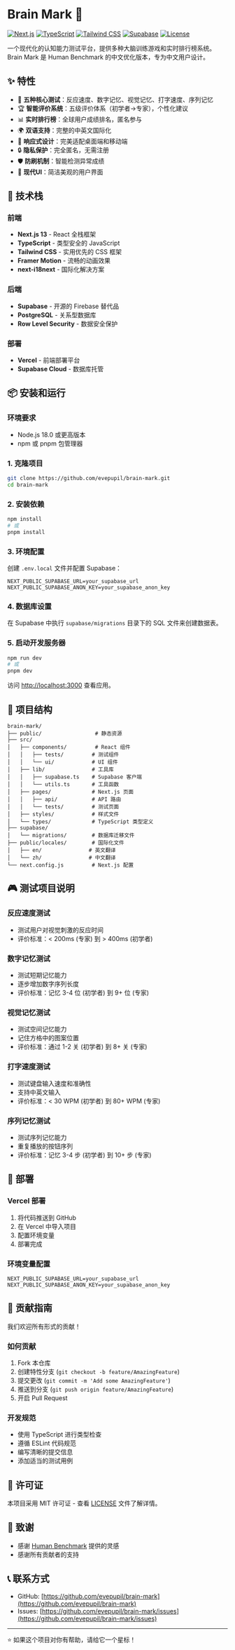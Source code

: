 # Brain Mark 🧠

[![Next.js](https://img.shields.io/badge/Next.js-13.0-black?style=flat-square&logo=next.js)](https://nextjs.org/)
[![TypeScript](https://img.shields.io/badge/TypeScript-5.0-blue?style=flat-square&logo=typescript)](https://www.typescriptlang.org/)
[![Tailwind CSS](https://img.shields.io/badge/Tailwind_CSS-3.0-38B2AC?style=flat-square&logo=tailwind-css)](https://tailwindcss.com/)
[![Supabase](https://img.shields.io/badge/Supabase-Database-green?style=flat-square&logo=supabase)](https://supabase.com/)
[![License](https://img.shields.io/badge/License-MIT-yellow?style=flat-square)](LICENSE)

一个现代化的认知能力测试平台，提供多种大脑训练游戏和实时排行榜系统。Brain Mark 是 Human Benchmark 的中文优化版本，专为中文用户设计。

## ✨ 特性

- 🎯 **五种核心测试**：反应速度、数字记忆、视觉记忆、打字速度、序列记忆
- 🏆 **智能评价系统**：五级评价体系（初学者→专家），个性化建议
- 📊 **实时排行榜**：全球用户成绩排名，匿名参与
- 🌍 **双语支持**：完整的中英文国际化
- 📱 **响应式设计**：完美适配桌面端和移动端
- 🔒 **隐私保护**：完全匿名，无需注册
- 🛡️ **防刷机制**：智能检测异常成绩
- 🎨 **现代UI**：简洁美观的用户界面

## 🚀 技术栈

### 前端
- **Next.js 13** - React 全栈框架
- **TypeScript** - 类型安全的 JavaScript
- **Tailwind CSS** - 实用优先的 CSS 框架
- **Framer Motion** - 流畅的动画效果
- **next-i18next** - 国际化解决方案

### 后端
- **Supabase** - 开源的 Firebase 替代品
- **PostgreSQL** - 关系型数据库
- **Row Level Security** - 数据安全保护

### 部署
- **Vercel** - 前端部署平台
- **Supabase Cloud** - 数据库托管

## 📦 安装和运行

### 环境要求
- Node.js 18.0 或更高版本
- npm 或 pnpm 包管理器

### 1. 克隆项目
```bash
git clone https://github.com/evepupil/brain-mark.git
cd brain-mark
```

### 2. 安装依赖
```bash
npm install
# 或
pnpm install
```

### 3. 环境配置
创建 `.env.local` 文件并配置 Supabase：
```env
NEXT_PUBLIC_SUPABASE_URL=your_supabase_url
NEXT_PUBLIC_SUPABASE_ANON_KEY=your_supabase_anon_key
```

### 4. 数据库设置
在 Supabase 中执行 `supabase/migrations` 目录下的 SQL 文件来创建数据表。

### 5. 启动开发服务器
```bash
npm run dev
# 或
pnpm dev
```

访问 [http://localhost:3000](http://localhost:3000) 查看应用。

## 📁 项目结构

```
brain-mark/
├── public/                 # 静态资源
├── src/
│   ├── components/         # React 组件
│   │   ├── tests/         # 测试组件
│   │   └── ui/            # UI 组件
│   ├── lib/               # 工具库
│   │   ├── supabase.ts    # Supabase 客户端
│   │   └── utils.ts       # 工具函数
│   ├── pages/             # Next.js 页面
│   │   ├── api/           # API 路由
│   │   └── tests/         # 测试页面
│   ├── styles/            # 样式文件
│   └── types/             # TypeScript 类型定义
├── supabase/
│   └── migrations/        # 数据库迁移文件
├── public/locales/        # 国际化文件
│   ├── en/               # 英文翻译
│   └── zh/               # 中文翻译
└── next.config.js         # Next.js 配置
```

## 🎮 测试项目说明

### 反应速度测试
- 测试用户对视觉刺激的反应时间
- 评价标准：< 200ms (专家) 到 > 400ms (初学者)

### 数字记忆测试
- 测试短期记忆能力
- 逐步增加数字序列长度
- 评价标准：记忆 3-4 位 (初学者) 到 9+ 位 (专家)

### 视觉记忆测试
- 测试空间记忆能力
- 记住方格中的图案位置
- 评价标准：通过 1-2 关 (初学者) 到 8+ 关 (专家)

### 打字速度测试
- 测试键盘输入速度和准确性
- 支持中英文输入
- 评价标准：< 30 WPM (初学者) 到 80+ WPM (专家)

### 序列记忆测试
- 测试序列记忆能力
- 重复播放的按钮序列
- 评价标准：记忆 3-4 步 (初学者) 到 10+ 步 (专家)

## 🚀 部署

### Vercel 部署
1. 将代码推送到 GitHub
2. 在 Vercel 中导入项目
3. 配置环境变量
4. 部署完成

### 环境变量配置
```env
NEXT_PUBLIC_SUPABASE_URL=your_supabase_url
NEXT_PUBLIC_SUPABASE_ANON_KEY=your_supabase_anon_key
```

## 🤝 贡献指南

我们欢迎所有形式的贡献！

### 如何贡献
1. Fork 本仓库
2. 创建特性分支 (`git checkout -b feature/AmazingFeature`)
3. 提交更改 (`git commit -m 'Add some AmazingFeature'`)
4. 推送到分支 (`git push origin feature/AmazingFeature`)
5. 开启 Pull Request

### 开发规范
- 使用 TypeScript 进行类型检查
- 遵循 ESLint 代码规范
- 编写清晰的提交信息
- 添加适当的测试用例

## 📄 许可证

本项目采用 MIT 许可证 - 查看 [LICENSE](LICENSE) 文件了解详情。

## 🙏 致谢

- 感谢 [Human Benchmark](https://humanbenchmark.com/) 提供的灵感
- 感谢所有贡献者的支持

## 📞 联系方式

- GitHub: [https://github.com/evepupil/brain-mark](https://github.com/evepupil/brain-mark)
- Issues: [https://github.com/evepupil/brain-mark/issues](https://github.com/evepupil/brain-mark/issues)

---

⭐ 如果这个项目对你有帮助，请给它一个星标！